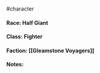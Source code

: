 #character

#### Race: Half Giant

#### Class: Fighter

#### Faction: [[Gleamstone Voyagers]]

#### Notes:
